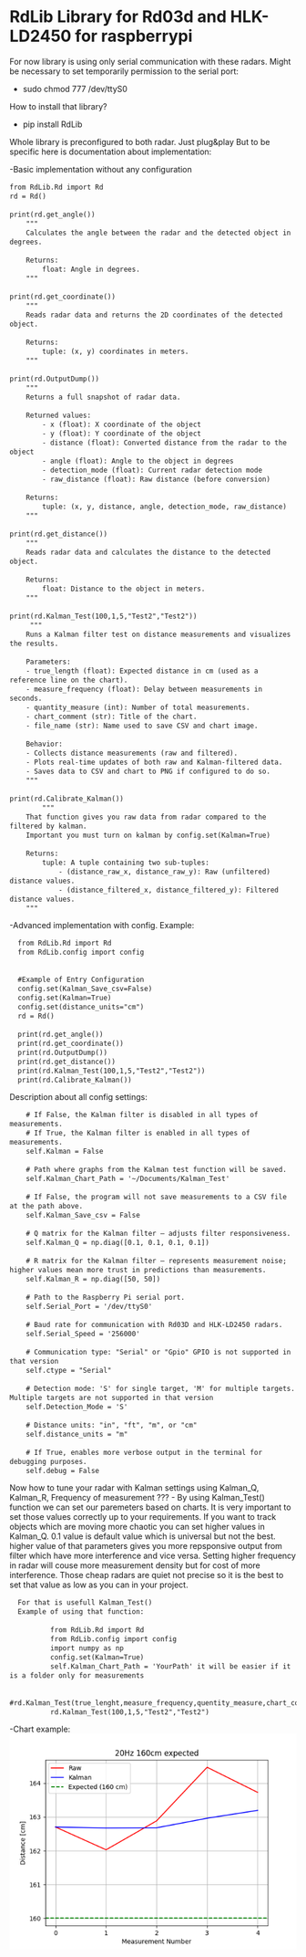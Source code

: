 # RdLib Library for Rd03d and HLK-LD2450 for raspberrypi

For now library is using only serial communication with these radars. 
Might be necessary to set temporarily permission to the serial port:
- sudo chmod 777 /dev/ttyS0

How to install that library?
- pip install RdLib

Whole library is preconfigured to both radar. Just plug&play
But to be specific here is documentation about implementation: 

-Basic implementation  without any configuration

    from RdLib.Rd import Rd 
    rd = Rd()
    
    print(rd.get_angle())
        """
        Calculates the angle between the radar and the detected object in degrees.

        Returns:
            float: Angle in degrees.
        """
    
    print(rd.get_coordinate())
        """
        Reads radar data and returns the 2D coordinates of the detected object.

        Returns:
            tuple: (x, y) coordinates in meters.
        """
    
    print(rd.OutputDump())
        """
        Returns a full snapshot of radar data.

        Returned values:
            - x (float): X coordinate of the object
            - y (float): Y coordinate of the object
            - distance (float): Converted distance from the radar to the object
            - angle (float): Angle to the object in degrees
            - detection_mode (float): Current radar detection mode
            - raw_distance (float): Raw distance (before conversion)

        Returns:
            tuple: (x, y, distance, angle, detection_mode, raw_distance)
        """
    
    print(rd.get_distance())
        """
        Reads radar data and calculates the distance to the detected object.

        Returns:
            float: Distance to the object in meters.
        """
    
    print(rd.Kalman_Test(100,1,5,"Test2","Test2"))
         """
        Runs a Kalman filter test on distance measurements and visualizes the results.

        Parameters:
        - true_length (float): Expected distance in cm (used as a reference line on the chart).
        - measure_frequency (float): Delay between measurements in seconds.
        - quantity_measure (int): Number of total measurements.
        - chart_comment (str): Title of the chart.
        - file_name (str): Name used to save CSV and chart image.

        Behavior:
        - Collects distance measurements (raw and filtered).
        - Plots real-time updates of both raw and Kalman-filtered data.
        - Saves data to CSV and chart to PNG if configured to do so.
        """
    
    print(rd.Calibrate_Kalman())
            """
        That function gives you raw data from radar compared to the filtered by kalman.
        Important you must turn on kalman by config.set(Kalman=True)

        Returns:
            tuple: A tuple containing two sub-tuples:
                - (distance_raw_x, distance_raw_y): Raw (unfiltered) distance values.
                - (distance_filtered_x, distance_filtered_y): Filtered distance values.
        """
-Advanced implementation with config.
Example:

      from RdLib.Rd import Rd 
      from RdLib.config import config

      
      #Example of Entry Configuration
      config.set(Kalman_Save_csv=False)
      config.set(Kalman=True)
      config.set(distance_units="cm") 
      rd = Rd()

      print(rd.get_angle())
      print(rd.get_coordinate())
      print(rd.OutputDump())
      print(rd.get_distance())
      print(rd.Kalman_Test(100,1,5,"Test2","Test2"))
      print(rd.Calibrate_Kalman())

Description about all config settings:

        # If False, the Kalman filter is disabled in all types of measurements.
        # If True, the Kalman filter is enabled in all types of measurements.
        self.Kalman = False

        # Path where graphs from the Kalman test function will be saved.
        self.Kalman_Chart_Path = '~/Documents/Kalman_Test'

        # If False, the program will not save measurements to a CSV file at the path above.
        self.Kalman_Save_csv = False

        # Q matrix for the Kalman filter – adjusts filter responsiveness.
        self.Kalman_Q = np.diag([0.1, 0.1, 0.1, 0.1])

        # R matrix for the Kalman filter – represents measurement noise; higher values mean more trust in predictions than measurements.
        self.Kalman_R = np.diag([50, 50])

        # Path to the Raspberry Pi serial port.
        self.Serial_Port = '/dev/ttyS0'

        # Baud rate for communication with Rd03D and HLK-LD2450 radars.
        self.Serial_Speed = '256000'

        # Communication type: "Serial" or "Gpio" GPIO is not supported in that version
        self.ctype = "Serial"

        # Detection mode: 'S' for single target, 'M' for multiple targets. Multiple targets are not supported in that version
        self.Detection_Mode = 'S' 

        # Distance units: "in", "ft", "m", or "cm"
        self.distance_units = "m"

        # If True, enables more verbose output in the terminal for debugging purposes.
        self.debug = False

Now how to tune your radar with Kalman settings using Kalman_Q, Kalman_R, Frequency of measurement ???
    - By using Kalman_Test() function we can set our paremeters based on charts. 
      It is very important to set those values correctly up to your requirements. 
      If you want to track objects which are moving more chaotic you can set higher values in Kalman_Q.
      0.1 value is default value which is universal but not the best. higher value of that parameters
      gives you more repsponsive output from filter which have more interference and vice versa.
      Setting higher frequency in radar will couse more measurement density but for cost of more interference.
      Those cheap radars are quiet not precise so it is the best to set that value as low as you can in your project.
      
      For that is usefull Kalman_Test()
      Example of using that function:
      
              from RdLib.Rd import Rd 
              from RdLib.config import config
              import numpy as np
              config.set(Kalman=True)
              self.Kalman_Chart_Path = 'YourPath' it will be easier if it is a folder only for measurements
              
              #rd.Kalman_Test(true_lenght,measure_frequency,quentity_measure,chart_comment,file_name)
              rd.Kalman_Test(100,1,5,"Test2","Test2")
  -Chart example:
  ![Chart_Example](Test_Charts/Test1.png)

              
              
